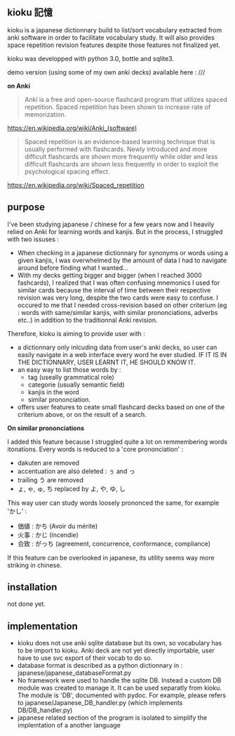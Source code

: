 kioku 記憶
----------

kioku is a japanese dictionnary build to list/sort vocabulary extracted from anki software in order to facilitate vocabulary study. It will also provides space repetition revision features despite those features not finalized yet. 

kioku was developped with python 3.0, bottle and sqlite3. 

demo version (using some of my own anki decks) available here : ///

**on Anki**

> Anki is a free and open-source flashcard program that utilizes spaced repetition. Spaced repetition has been shown to increase rate of memorization.

https://en.wikipedia.org/wiki/Anki_(software)

>Spaced repetition is an evidence-based learning technique that is usually performed with flashcards. Newly introduced and more difficult flashcards are shown more frequently while older and less difficult flashcards are shown less frequently in order to exploit the psychological spacing effect. 

https://en.wikipedia.org/wiki/Spaced_repetition



purpose 
-------

I've been studying japanese / chinese for a few years now and I heavily relied on Anki for learning words and kanjis. But in the process, I struggled with two issuses : 

- When checking in a japanese dictionnary for synonyms or words using a given kanjis, I was overwhelmed by the amount of data I had to navigate around before finding what I wanted... 
- With my decks getting bigger and bigger (when I reached 3000 fashcards), I realized that I was often confusing mnemonics I used for similar cards because the interval of time between their respective revision was very long, despite the two cards were easy to confuse. I occured to me that  I needed cross-revision based on other criterium (eg : words with same/similar kanjis, with similar prononciations, adverbs etc..) in addition to the traditionnal Anki revision.

Therefore, kioku is aiming to provide user with : 

- a dictionnary only inlcuding data from user's anki decks, so user can easily navigate in a web interface every word he ever studied. IF IT IS IN THE DICTIONNARY, USER LEARNT IT, HE SHOULD KNOW IT. 
- an easy way to list those words by : 
    + tag (useally grammatical role)
    + categorie (usually semantic field)
    + kanjis in the word
    + similar prononciation. 
-  offers user features to ceate small flashcard decks based on one of the criterium above, or on the result of a search. 

**On similar prononciations**

I added this feature because I struggled quite a lot on remmembering words itonations. Every words is reduced to a 'core prononciation' : 
- dakuten are removed
- accentuation are also deleted : ぅ and っ
- trailing う are removed
- ょ, ゃ, ゅ, ち replaced by よ, や, ゆ, し

This way user can study words loosely prononced the same, for example 'かし' : 
- 価値 : かち   (Avoir du mérite)
- 火事 : かじ   (incendie)
- 合致 : がっち (agreement, concurrence, conformance, compliance)

If this feature can be overlooked in japanese, its utility seems way more striking in chinese. 

installation
------------

not done yet.

implementation 
--------------

- kioku does not use anki sqlite database but its own, so vocabulary has to be import to kioku. Anki deck are not yet directly importable, user have to use svc export of their vocab to do so. 
- database format is described as a python dictionnary in : japanese/japanese_databaseFormat.py 
- No framework were used to handle the sqlite DB. Instead a custom DB module was created to manage it. It can be used separatly from kioku. The module is 'DB', documented with pydoc. For example, please refers to japanese/Japanese_DB_handler.py (which implements DB/DB_handler.py)
- japanese related section of the program is isolated to simplify the implemtation of a another language



